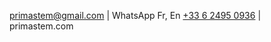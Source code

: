  [primastem@gmail.com](mailto:primastem@gmail.com) | WhatsApp Fr, En [+33 6 2495 0936](https://api.whatsapp.com/send?phone=33624950936) | primastem.com
